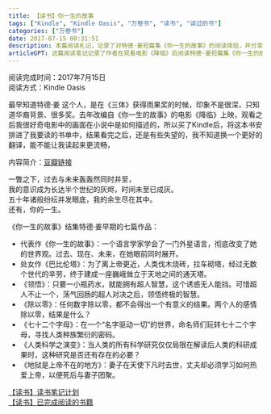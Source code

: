 ```yaml
---
title: 【读书】你一生的故事
tags: ["Kindle", "Kindle Oasis", "万卷书", "读书", "读过的书"]
categories: ["万卷书"]
date: 2017-07-15 00:31:51
description: 本篇阅读札记，记录了对特德·姜短篇集《你一生的故事》的阅读体验，并分享了对此书各篇故事内容的概述与些许译本感想。
articleGPT: 这篇阅读笔记记录了作者在观看电影《降临》后阅读特德·姜短篇集《你一生的故事》的感受，该书收录了七篇探讨时间、语言、智能等主题的科幻小说，但阅读体验令作者略感失望。
---
```


阅读完成时间：2017年7月15日  
阅读方式：Kindle Oasis  
  
最早知道特德·姜
这个人，是在《三体》获得雨果奖的时候，印象不是很深，只知道华裔背景、很多奖。去年改编自《你一生的故事》的电影《降临》上映，观看之后我很好奇电影中的画面在小说中是如何描述的，所以买了Kindle后，将这本书安排进了我要读的书单中，结果看完之后，还是有些失望的，我不知道换一个更好的翻译，能不能让我读起来更流畅，

内容简介：[豆瓣链接](https://book.douban.com/subject/26295448/)

一瞥之下，过去与未来轰轰然同时并至，  
我的意识成为长达半个世纪的灰烬，时间未至已成灰。  
五十年诸般纷纭并发眼底，我的余生尽在其中。  
还有，你的一生。

《你一生的故事》结集特德·姜早期的七篇作品：

  * 代表作《你一生的故事》：一个语言学家学会了一门外星语言，彻底改变了她的世界观。过去、现在、未来，在她眼前同时展开。
  * 处女作《巴比伦塔》：为了离上帝更近，人类伐木烧砖，拉车砌塔，经过无数个世代的辛劳，终于建成一座巍峨耸立于天地之间的通天塔。
  * 《领悟》：只要一小瓶药水，就能拥有超人智慧，这个诱惑无人能挡。可惜超人不止一个，荡气回肠的超人对决之后，领悟终极的智慧。
  * 《除以零》：任何数字除以零，都不会得出一个有意义的结果。两个人的感情除以零，结果是什么？
  * 《七十二个字母》：在一个“名字驱动一切”的世界，命名师们玩转七十二个字母，寻找人类种族繁衍的密码。
  * 《人类科学之演变》：当人类的所有科学研究仅仅局限在解读后人类的科研成果时，这种研究是否还有存在的必要？
  * 《地狱是上帝不在的地方》：妻子在天使下凡时去世，丈夫却必须学习如何热爱上帝，以便死后与妻子团聚。

[【读书】读书笔记计划](/posts/2016/1114/reading-plan)  
[【读书】已完成阅读的书籍](/posts/2017/0315/reading-done)
